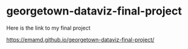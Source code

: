 # georgetown-dataviz-final-project

Here is the link to my final project 

https://emamd.github.io/georgetown-dataviz-final-project/
